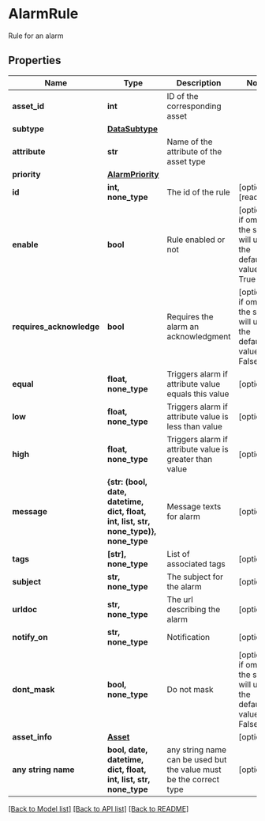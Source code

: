 # AlarmRule

Rule for an alarm

## Properties
Name | Type | Description | Notes
------------ | ------------- | ------------- | -------------
**asset_id** | **int** | ID of the corresponding asset | 
**subtype** | [**DataSubtype**](DataSubtype.md) |  | 
**attribute** | **str** | Name of the attribute of the asset type | 
**priority** | [**AlarmPriority**](AlarmPriority.md) |  | 
**id** | **int, none_type** | The id of the rule | [optional] [readonly] 
**enable** | **bool** | Rule enabled or not | [optional]  if omitted the server will use the default value of True
**requires_acknowledge** | **bool** | Requires the alarm an acknowledgment | [optional]  if omitted the server will use the default value of False
**equal** | **float, none_type** | Triggers alarm if attribute value equals this value | [optional] 
**low** | **float, none_type** | Triggers alarm if attribute value is less than value | [optional] 
**high** | **float, none_type** | Triggers alarm if attribute value is greater than value | [optional] 
**message** | **{str: (bool, date, datetime, dict, float, int, list, str, none_type)}, none_type** | Message texts for alarm | [optional] 
**tags** | **[str], none_type** | List of associated tags | [optional] 
**subject** | **str, none_type** | The subject for the alarm | [optional] 
**urldoc** | **str, none_type** | The url describing the alarm | [optional] 
**notify_on** | **str, none_type** | Notification | [optional] 
**dont_mask** | **bool, none_type** | Do not mask | [optional]  if omitted the server will use the default value of False
**asset_info** | [**Asset**](Asset.md) |  | [optional] 
**any string name** | **bool, date, datetime, dict, float, int, list, str, none_type** | any string name can be used but the value must be the correct type | [optional]

[[Back to Model list]](../README.md#documentation-for-models) [[Back to API list]](../README.md#documentation-for-api-endpoints) [[Back to README]](../README.md)


